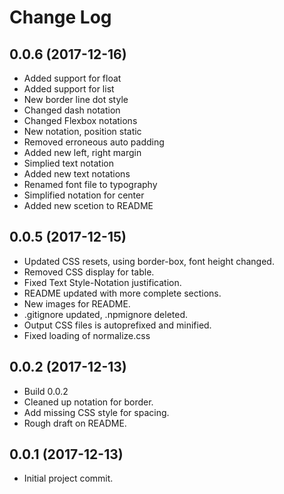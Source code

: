 # Change Log

## 0.0.6 (2017-12-16)

- Added support for float
- Added support for list
- New border line dot style
- Changed dash notation
- Changed Flexbox notations
- New notation, position static
- Removed erroneous auto padding
- Added new left, right margin
- Simplied text notation
- Added new text notations
- Renamed font file to typography
- Simplified notation for center
- Added new scetion to README

## 0.0.5 (2017-12-15)

- Updated CSS resets, using border-box, font height changed.
- Removed CSS display for table.
- Fixed Text Style-Notation justification.
- README updated with more complete sections.
- New images for README.
- .gitignore updated, .npmignore deleted.
- Output CSS files is autoprefixed and minified.
- Fixed loading of normalize.css

## 0.0.2 (2017-12-13)

- Build 0.0.2
- Cleaned up notation for border.
- Add missing CSS style for spacing.
- Rough draft on README.

## 0.0.1 (2017-12-13)

- Initial project commit.
